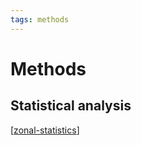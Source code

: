 ```yaml
---
tags: methods
---
```


# Methods

## Statistical analysis

[[zonal-statistics]]

[//begin]: # "Autogenerated link references for markdown compatibility"
[zonal-statistics]: zonal-statistics.md "Zonal statistics"
[//end]: # "Autogenerated link references"